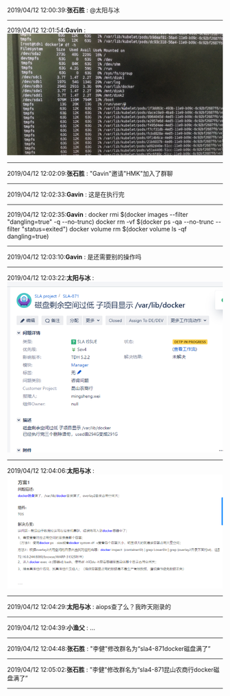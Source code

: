 2019/04/12 12:00:39:**张石胜** : @太阳与冰
*************************************************************************************
2019/04/12 12:01:54:**Gavin** : ![图片如下](ATTACHMENT/1555041700.7089198.png)
*******************************************************************************
2019/04/12 12:02:09:**张石胜** : "Gavin"邀请"HMK"加入了群聊
*************************************************************************************
2019/04/12 12:02:33:**Gavin** : 这是在执行完
*************************************************************************************
2019/04/12 12:02:35:**Gavin** : docker rmi $(docker images --filter "dangling=true" -q --no-trunc)
docker rm -vf $(docker ps -qa --no-trunc --filter "status=exited")
docker volume rm $(docker volume ls -qf dangling=true)
*************************************************************************************
2019/04/12 12:03:10:**Gavin** : 是还需要别的操作吗
*************************************************************************************
2019/04/12 12:03:22:**太阳与冰** : ![图片如下](ATTACHMENT/1555041789.0996854.png)
*******************************************************************************
2019/04/12 12:04:06:**太阳与冰** : ![图片如下](ATTACHMENT/1555041833.4101508.png)
*******************************************************************************
2019/04/12 12:04:29:**太阳与冰** : aiops查了么？我昨天刚录的
*************************************************************************************
2019/04/12 12:04:39:**小渔父** : ...
*************************************************************************************
2019/04/12 12:04:48:**张石胜** : "李健"修改群名为“sla4-871docker磁盘满了”
*************************************************************************************
2019/04/12 12:05:02:**张石胜** : "李健"修改群名为“sla4-871昆山农商行docker磁盘满了”
*************************************************************************************
